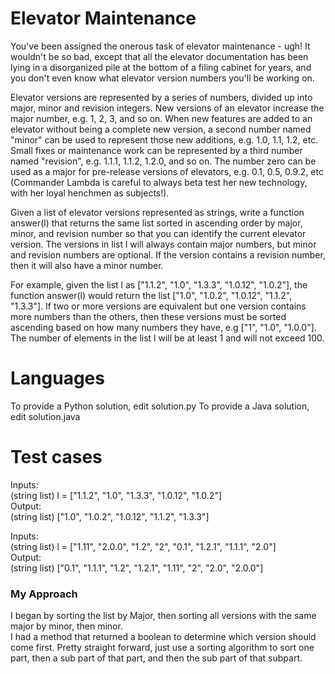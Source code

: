 Elevator Maintenance
====================
You've been assigned the onerous task of elevator maintenance - ugh! It wouldn't be so bad, except that all the elevator documentation has been lying in a disorganized pile at the bottom of a filing cabinet for years, and you don't even know what elevator version numbers you'll be working on. 

Elevator versions are represented by a series of numbers, divided up into major, minor and revision integers. New versions of an elevator increase the major number, e.g. 1, 2, 3, and so on. When new features are added to an elevator without being a complete new version, a second number named "minor" can be used to represent those new additions, e.g. 1.0, 1.1, 1.2, etc. Small fixes or maintenance work can be represented by a third number named "revision", e.g. 1.1.1, 1.1.2, 1.2.0, and so on. The number zero can be used as a major for pre-release versions of elevators, e.g. 0.1, 0.5, 0.9.2, etc (Commander Lambda is careful to always beta test her new technology, with her loyal henchmen as subjects!).

Given a list of elevator versions represented as strings, write a function answer(l) that returns the same list sorted in ascending order by major, minor, and revision number so that you can identify the current elevator version. The versions in list l will always contain major numbers, but minor and revision numbers are optional. If the version contains a revision number, then it will also have a minor number.

For example, given the list l as ["1.1.2", "1.0", "1.3.3", "1.0.12", "1.0.2"], the function answer(l) would return the list ["1.0", "1.0.2", "1.0.12", "1.1.2", "1.3.3"]. If two or more versions are equivalent but one version contains more numbers than the others, then these versions must be sorted ascending based on how many numbers they have, e.g ["1", "1.0", "1.0.0"]. The number of elements in the list l will be at least 1 and will not exceed 100.

Languages
=========

To provide a Python solution, edit solution.py
To provide a Java solution, edit solution.java

Test cases
==========

Inputs:  
(string list) l = ["1.1.2", "1.0", "1.3.3", "1.0.12", "1.0.2"]   
Output:  
(string list) ["1.0", "1.0.2", "1.0.12", "1.1.2", "1.3.3"]   

Inputs:  
(string list) l = ["1.11", "2.0.0", "1.2", "2", "0.1", "1.2.1", "1.1.1", "2.0"]   
Output:  
(string list) ["0.1", "1.1.1", "1.2", "1.2.1", "1.11", "2", "2.0", "2.0.0"]  

  
    
     
### My Approach
I began by sorting the list by Major, then sorting all versions with the same major by minor, then minor.  
I had a method that returned a boolean to determine which version should come first. 
Pretty straight forward, just use a sorting algorithm to sort one part, then a sub part of that part, and then the sub part of that subpart. 

